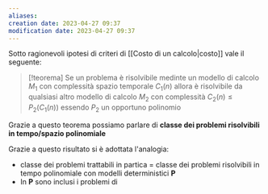 ```yaml
---
aliases: 
creation date: 2023-04-27 09:37
modification date: 2023-04-27 09:37
---
```


Sotto ragionevoli ipotesi di criteri di [[Costo di un calcolo|costo]] vale il seguente:

>[!teorema]
>Se un problema è risolvibile medinte un modello di calcolo $M_{1}$ con complessità spazio temporale $C_{1}(n)$ allora è risolvibile da qualsiasi altro modello di calcolo $M_{2}$ con complessità $C_{2}(n) \leq P_{2}(C_{1}(n))$ essendo $P_{2}$ un opportuno polinomio

Grazie a questo teorema possiamo parlare di **classe dei problemi risolvibili in tempo/spazio polinomiale**


Grazie a questo risultato si è adottata l'analogia:
- classe dei problemi trattabili in partica = classe dei problemi risolvibili in tempo polinomiale con modelli deterministici **P**
- In **P** sono inclusi i problemi di 